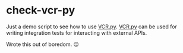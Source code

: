 # check-vcr-py

Just a demo script to see how to use [VCR.py](https://github.com/kevin1024/vcrpy). [VCR.py](https://github.com/kevin1024/vcrpy) can be used for writing integration tests for interacting with external APIs.

Wrote this out of boredom. 😜
